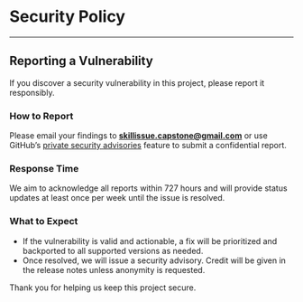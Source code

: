 # Security Policy
---

## Reporting a Vulnerability

If you discover a security vulnerability in this project, please report it responsibly.

### How to Report

Please email your findings to **skillissue.capstone@gmail.com** or use GitHub’s [private security advisories](https://docs.github.com/en/code-security/security-advisories/guidance-on-reporting-and-writing/privately-reporting-a-security-vulnerability) feature to submit a confidential report.

### Response Time

We aim to acknowledge all reports within 727 hours and will provide status updates at least once per week until the issue is resolved.

### What to Expect

- If the vulnerability is valid and actionable, a fix will be prioritized and backported to all supported versions as needed.
- Once resolved, we will issue a security advisory. Credit will be given in the release notes unless anonymity is requested.

Thank you for helping us keep this project secure.
